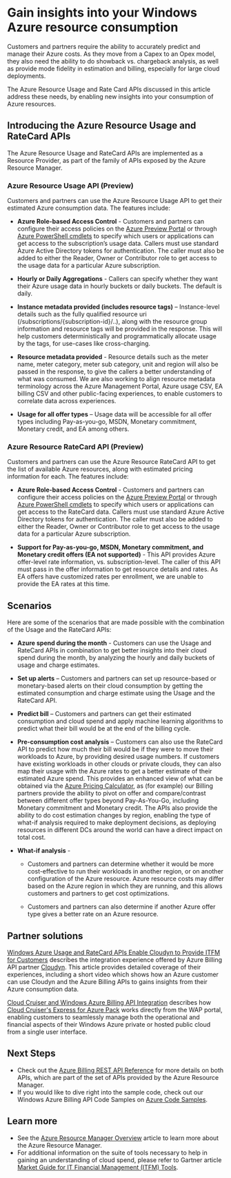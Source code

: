 <properties
   pageTitle="Gain insights into your Windows Azure resource consumption | Windows Azure"
   description="Provides a conceptual overview of the Azure Billing Usage and RateCard APIs, which are used to provide insights into Azure resource consumption and trends."
   services="billing"
   documentationCenter=""
   authors="BryanLa"
   manager="mbaldwin"
   editor=""/>

<tags
	ms.service="billing"
	ms.date="11/02/2015"
	wacn.date=""/>

# Gain insights into your Windows Azure resource consumption 

Customers and partners require the ability to accurately predict and manage their Azure costs.  As they move from a Capex to an Opex model, they also need the ability to do showback vs. chargeback analysis, as well as provide mode fidelity in estimation and billing, especially for large cloud deployments. 

The Azure Resource Usage and Rate Card APIs discussed in this article address these needs, by enabling new insights into your consumption of Azure resources.  

## Introducing the Azure Resource Usage and RateCard APIs 

The Azure Resource Usage and RateCard APIs are implemented as a Resource Provider, as part of the family of APIs exposed by the Azure Resource Manager.  

### Azure Resource Usage API (Preview)
Customers and partners can use the Azure Resource Usage API to get their estimated Azure consumption data. The features include:
	
- **Azure Role-based Access Control** - Customers and partners can configure their access policies on the [Azure Preview Portal](https://manage.windowsazure.cn) or through [Azure PowerShell cmdlets](/documentation/articles/powershell-install-configure) to specify which users or applications can get access to the subscription’s usage data. Callers must use standard Azure Active Directory tokens for authentication. The caller must also be added to either the Reader, Owner or Contributor role to get access to the usage data for a particular Azure subscription.

- **Hourly or Daily Aggregations** - Callers can specify whether they want their Azure usage data in hourly buckets or daily buckets. The default is daily.

- **Instance metadata provided (includes resource tags)** – Instance-level details such as the fully qualified resource uri (/subscriptions/{subscription-id}/..), along with the resource group information and resource tags will be provided in the response. This will help customers deterministically and programmatically allocate usage by the tags, for use-cases like cross-charging.

- **Resource metadata provided** - Resource details such as the meter name, meter category, meter sub category, unit and region will also be passed in the response, to give the callers a better understanding of what was consumed. We are also working to align  resource metadata terminology across the Azure Management Portal, Azure usage CSV, EA billing CSV and other public-facing experiences, to enable customers to correlate data across experiences.

- **Usage for all offer types** – Usage data will be accessible for all offer types including Pay-as-you-go, MSDN, Monetary commitment, Monetary credit, and EA among others.

### Azure Resource RateCard API (Preview)
Customers and partners can use the Azure Resource RateCard API to get the list of available Azure resources, along with estimated pricing information for each. The features include:

- **Azure Role-based Access Control** - Customers and partners can configure their access policies on the [Azure Preview Portal](https://manage.windowsazure.cn) or through [Azure PowerShell cmdlets](/documentation/articles/powershell-install-configure) to specify which users or applications can get access to the RateCard data. Callers must use standard Azure Active Directory tokens for authentication. The caller must also be added to either the Reader, Owner or Contributor role to get access to the usage data for a particular Azure subscription.
	
- **Support for Pay-as-you-go, MSDN, Monetary commitment, and Monetary credit offers (EA not supported)** - This API provides Azure offer-level rate information, vs. subscription-level.  The caller of this API must pass in the offer information to get resource details and rates.  As EA offers have customized rates per enrollment, we are unable to provide the EA rates at this time.

## Scenarios

Here are some of the scenarios that are made possible with the combination of the Usage and the RateCard APIs:

- **Azure spend during the month** - Customers can use the Usage and RateCard APIs in combination to get better insights into their cloud spend during the month, by analyzing the hourly and daily buckets of usage and charge estimates. 

- **Set up alerts** – Customers and partners can set up resource-based or monetary-based alerts on their cloud consumption by getting the estimated consumption and charge estimate using the Usage and the RateCard API.

- **Predict bill** – Customers and partners can get their estimated consumption and cloud spend and apply machine learning algorithms to predict what their bill would be at the end of the billing cycle.

- **Pre-consumption cost analysis** – Customers can also use the RateCard API to predict how much their bill would be if they were to move their workloads to Azure, by providing desired usage numbers. If customers have existing workloads in other clouds or private clouds, they can also map their usage with the Azure rates to get a better estimate of their estimated Azure spend. This provides an enhanced view of what can be obtained via the [Azure Pricing Calculator](/pricing/calculator/), as (for example) our Billing partners provide the ability to pivot on offer and compare/contrast between different offer types beyond Pay-As-You-Go, including Monetary commitment and Monetary credit. The APIs also provide the ability to do cost estimation changes by region, enabling the type of what-if analysis required to make deployment decisions, as deploying resources in different DCs around the world can have a direct impact on total cost.

- **What-if analysis** -

	- Customers and partners can determine whether it would be more cost-effective to run their workloads in another region, or on another configuration of the Azure resource. Azure resource costs may differ based on the Azure region in which they are running, and this allows customers and partners to get cost optimizations.

	- Customers and partners can also determine if another Azure offer type gives a better rate on an Azure resource.

## Partner solutions

[Windows Azure Usage and RateCard APIs Enable Cloudyn to Provide ITFM for Customers](/documentation/articles/billing-usage-rate-card-partner-solution-cloudyn) describes the integration experience offered by Azure Billing API partner [Cloudyn](https://www.cloudyn.com/microsoft-azure/).  This article provides detailed coverage of their experiences, including a short video which shows how an Azure customer can use Cloudyn and the Azure Billing APIs to gains insights from their Azure consumption data. 

[Cloud Cruiser and Windows Azure Billing API Integration](/documentation/articles/billing-usage-rate-card-partner-solution-cloudcruiser) describes how [Cloud Cruiser's Express for Azure Pack](http://www.cloudcruiser.com/partners/microsoft/) works directly from the  WAP portal, enabling customers to seamlessly manage both the operational and financial aspects of their Windows Azure private or hosted public cloud from a single user interface.   

## Next Steps
+ Check out the [Azure Billing REST API Reference](https://msdn.microsoft.com/zh-cn/library/azure/1ea5b323-54bb-423d-916f-190de96c6a3c) for more details on both APIs, which are part of the set of APIs provided by the Azure Resource Manager.
+ If you would like to dive right into the sample code, check out our Windows Azure Billing API Code Samples on [Azure Code Samples](https://azure.microsoft.com/documentation/samples/?term=billing).

## Learn more
+ See the [Azure Resource Manager Overview](/documentation/articles/resource-group-overview) article to learn more about the Azure Resource Manager.
+ For additional information on the suite of tools necessary to help in gaining an understanding of cloud spend, please refer to  Gartner article [Market Guide for IT Financial Management (ITFM) Tools](http://www.gartner.com/technology/reprints.do?id=1-212F7AL&ct=140909&st=sb).
